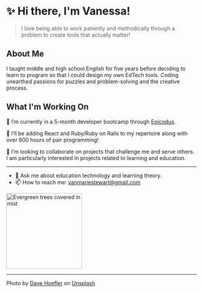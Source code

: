 

# :sparkles: Hi there, I'm Vanessa! 

> I love being able to work patiently and methodically through a problem to create tools that actually matter!

## About Me
I taught middle and high school English for five years before deciding to learn to program so that I could design my own EdTech tools. Coding unearthed passions for puzzles and problem-solving and the creative process. 

## What I'm Working On
:herb:  I’m currently in a 5-month developer bootcamp through [Epicodus](https://www.epicodus.com/).

:herb:  I’ll be adding React and Ruby/Ruby on Rails to my repertoire along with over 800 hours of pair programming!

:herb:  I’m looking to collaborate on projects that challenge me and serve others. I am particularly interested in projects related to learning and education.

<hr>

- :speech_balloon:  Ask me about education technology and learning theory.
- :mailbox:  How to reach me: vanmariestewart@gmail.com

<img src='https://images.unsplash.com/photo-1524260855046-f743b3cdad07?ixlib=rb-1.2.1&ixid=eyJhcHBfaWQiOjEyMDd9&auto=format&fit=crop&w=1101&q=80' alt='Evergreen trees covered in mist' style="height:200px; width: auto">
<hr>
<span>Photo by <a href="https://unsplash.com/@johnwestrock?utm_source=unsplash&amp;utm_medium=referral&amp;utm_content=creditCopyText">Dave Hoefler</a> on <a href="https://unsplash.com/s/photos/pacific-northwest?utm_source=unsplash&amp;utm_medium=referral&amp;utm_content=creditCopyText">Unsplash</a></span>
